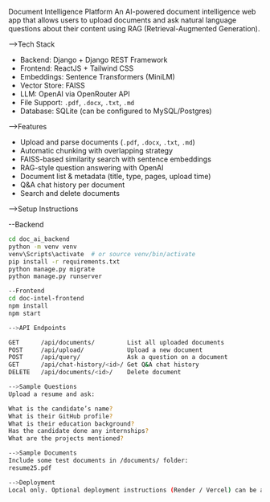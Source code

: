 Document Intelligence Platform
An AI-powered document intelligence web app that allows users to upload documents and ask natural language questions about their content using RAG (Retrieval-Augmented Generation).

-->Tech Stack

- Backend: Django + Django REST Framework  
- Frontend: ReactJS + Tailwind CSS  
- Embeddings: Sentence Transformers (MiniLM)  
- Vector Store: FAISS  
- LLM: OpenAI via OpenRouter API  
- File Support: `.pdf`, `.docx`, `.txt`, `.md`  
- Database: SQLite (can be configured to MySQL/Postgres)

-->Features

- Upload and parse documents (`.pdf`, `.docx`, `.txt`, `.md`)
- Automatic chunking with overlapping strategy
- FAISS-based similarity search with sentence embeddings
- RAG-style question answering with OpenAI
- Document list & metadata (title, type, pages, upload time)
- Q&A chat history per document
- Search and delete documents



-->Setup Instructions

--Backend

```bash
cd doc_ai_backend
python -m venv venv
venv\Scripts\activate  # or source venv/bin/activate
pip install -r requirements.txt
python manage.py migrate
python manage.py runserver

--Frontend
cd doc-intel-frontend
npm install
npm start

-->API Endpoints

GET	     /api/documents/	     List all uploaded documents
POST     /api/upload/	         Upload a new document
POST     /api/query/	         Ask a question on a document
GET	     /api/chat-history/<id>/ Get Q&A chat history
DELETE   /api/documents/<id>/	 Delete document

-->Sample Questions
Upload a resume and ask:

What is the candidate’s name?
What is their GitHub profile?
What is their education background?
Has the candidate done any internships?
What are the projects mentioned?

-->Sample Documents
Include some test documents in /documents/ folder:
resume25.pdf

-->Deployment
Local only. Optional deployment instructions (Render / Vercel) can be added later.